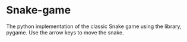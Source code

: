 # Snake-game
The python implementation of the classic Snake game using the library, pygame.
Use the arrow keys to move the snake.
